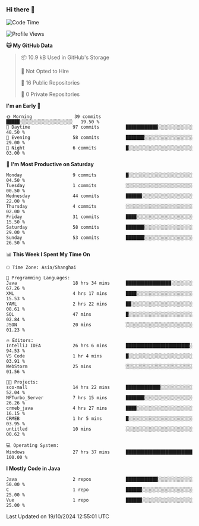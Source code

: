 ### Hi there 👋
<!--START_SECTION:waka-->
![Code Time](http://img.shields.io/badge/Code%20Time-436%20hrs%2012%20mins-blue)

![Profile Views](http://img.shields.io/badge/Profile%20Views-0-blue)

**🐱 My GitHub Data** 

> 📦 10.9 kB Used in GitHub's Storage 
 > 
> 🚫 Not Opted to Hire
 > 
> 📜 16 Public Repositories 
 > 
> 🔑 0 Private Repositories 
 > 
**I'm an Early 🐤** 

```text
🌞 Morning                39 commits          █████░░░░░░░░░░░░░░░░░░░░   19.50 % 
🌆 Daytime                97 commits          ████████████░░░░░░░░░░░░░   48.50 % 
🌃 Evening                58 commits          ███████░░░░░░░░░░░░░░░░░░   29.00 % 
🌙 Night                  6 commits           █░░░░░░░░░░░░░░░░░░░░░░░░   03.00 % 
```
📅 **I'm Most Productive on Saturday** 

```text
Monday                   9 commits           █░░░░░░░░░░░░░░░░░░░░░░░░   04.50 % 
Tuesday                  1 commits           ░░░░░░░░░░░░░░░░░░░░░░░░░   00.50 % 
Wednesday                44 commits          ██████░░░░░░░░░░░░░░░░░░░   22.00 % 
Thursday                 4 commits           ░░░░░░░░░░░░░░░░░░░░░░░░░   02.00 % 
Friday                   31 commits          ████░░░░░░░░░░░░░░░░░░░░░   15.50 % 
Saturday                 58 commits          ███████░░░░░░░░░░░░░░░░░░   29.00 % 
Sunday                   53 commits          ███████░░░░░░░░░░░░░░░░░░   26.50 % 
```


📊 **This Week I Spent My Time On** 

```text
🕑︎ Time Zone: Asia/Shanghai

💬 Programming Languages: 
Java                     18 hrs 34 mins      █████████████████░░░░░░░░   67.26 % 
XML                      4 hrs 17 mins       ████░░░░░░░░░░░░░░░░░░░░░   15.53 % 
YAML                     2 hrs 22 mins       ██░░░░░░░░░░░░░░░░░░░░░░░   08.61 % 
SQL                      47 mins             █░░░░░░░░░░░░░░░░░░░░░░░░   02.84 % 
JSON                     20 mins             ░░░░░░░░░░░░░░░░░░░░░░░░░   01.23 % 

🔥 Editors: 
IntelliJ IDEA            26 hrs 6 mins       ████████████████████████░   94.53 % 
VS Code                  1 hr 4 mins         █░░░░░░░░░░░░░░░░░░░░░░░░   03.91 % 
WebStorm                 25 mins             ░░░░░░░░░░░░░░░░░░░░░░░░░   01.56 % 

🐱‍💻 Projects: 
sco-mall                 14 hrs 22 mins      █████████████░░░░░░░░░░░░   52.04 % 
NFTurbo_Server           7 hrs 15 mins       ███████░░░░░░░░░░░░░░░░░░   26.26 % 
crmeb_java               4 hrs 27 mins       ████░░░░░░░░░░░░░░░░░░░░░   16.15 % 
CRMEB                    1 hr 5 mins         █░░░░░░░░░░░░░░░░░░░░░░░░   03.95 % 
untitled                 10 mins             ░░░░░░░░░░░░░░░░░░░░░░░░░   00.62 % 

💻 Operating System: 
Windows                  27 hrs 37 mins      █████████████████████████   100.00 % 
```

**I Mostly Code in Java** 

```text
Java                     2 repos             ████████████░░░░░░░░░░░░░   50.00 % 
C                        1 repo              ██████░░░░░░░░░░░░░░░░░░░   25.00 % 
Vue                      1 repo              ██████░░░░░░░░░░░░░░░░░░░   25.00 % 
```




 Last Updated on 19/10/2024 12:55:01 UTC
<!--END_SECTION:waka-->
<!--
**0Cherish/0Cherish** is a ✨ _special_ ✨ repository because its `README.md` (this file) appears on your GitHub profile.

Here are some ideas to get you started:

- 🔭 I’m currently working on ...
- 🌱 I’m currently learning ...
- 👯 I’m looking to collaborate on ...
- 🤔 I’m looking for help with ...
- 💬 Ask me about ...
- 📫 How to reach me: ...
- 😄 Pronouns: ...
- ⚡ Fun fact: ...
-->
